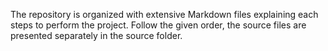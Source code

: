 The repository is organized with extensive Markdown files explaining each steps to perform the project. Follow the given order, the source files are presented separately in the source folder.  
